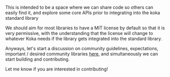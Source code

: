 This is intended to be a space where we can share code so others can easily find it, and explore some core APIs prior to integrating into the koka standard library

We should aim for most libraries to have a MIT license by default so that it is very permissive, with the understanding that the license will change to whatever Koka needs if the library gets integrated into the standard library.

Anyways, let's start a discussion on community guidelines, expectations, important / desired community libraries [here](https://github.com/koka-lang/koka/discussions/497), and simultaneously we can start building and contributing. 

Let me know if you are interested in contributing!
